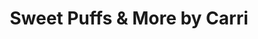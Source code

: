 ---
title: "Sweet Puffs & More by Carri"
url: /junction-city/sweet-puffs-und-more-by-carri/
shop: Süßwaren
---